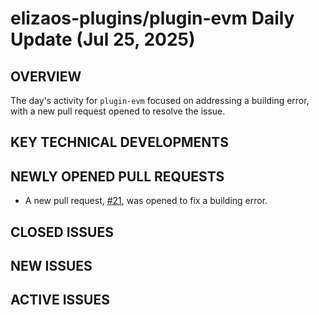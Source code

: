 # elizaos-plugins/plugin-evm Daily Update (Jul 25, 2025)
## OVERVIEW 
The day's activity for `plugin-evm` focused on addressing a building error, with a new pull request opened to resolve the issue.

## KEY TECHNICAL DEVELOPMENTS

## NEWLY OPENED PULL REQUESTS
- A new pull request, [#21](https://github.com/elizaos-plugins/plugin-evm/pull/21), was opened to fix a building error.

## CLOSED ISSUES

## NEW ISSUES

## ACTIVE ISSUES
